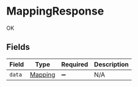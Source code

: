 # MappingResponse

OK


## Fields

| Field                                     | Type                                      | Required                                  | Description                               |
| ----------------------------------------- | ----------------------------------------- | ----------------------------------------- | ----------------------------------------- |
| `data`                                    | [Mapping](../../models/shared/Mapping.md) | :heavy_minus_sign:                        | N/A                                       |